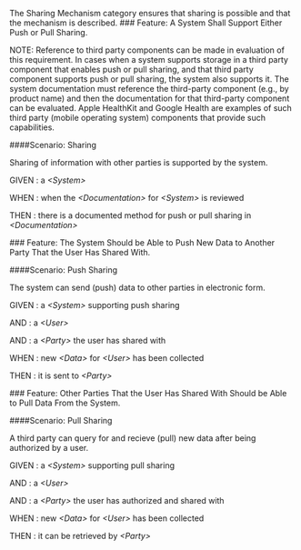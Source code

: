 The Sharing Mechanism category ensures that sharing is possible and that the mechanism is described.
###<span class='glyphicon text-success glyphicon-phone'/> <span class='glyphicon text-success glyphicon-cloud'/> <a name='sharing_supported'>Feature: A System Shall Support Either Push or Pull Sharing.</a>

NOTE: Reference to third party components can be made in evaluation of this requirement.
In cases when a system supports storage in a third party component that enables push or pull
sharing, and that third party component supports push or pull sharing, the system also supports
it.  The system documentation must reference the third-party component (e.g., by product name)
and then the documentation for that third-party component can be evaluated. Apple HealthKit and
Google Health are examples of such third party (mobile operating system) components that
provide such capabilities.


####<a name='sharing'>Scenario: Sharing</a>

Sharing of information with other parties is supported by the system.

GIVEN
: a <i>&lt;System&gt;</i>

WHEN
: when the <i>&lt;Documentation&gt;</i> for <i>&lt;System&gt;</i> is reviewed

THEN
: there is a documented method for push or pull sharing in <i>&lt;Documentation&gt;</i>


###<span class='glyphicon text-info glyphicon-phone'/> <span class='glyphicon text-info glyphicon-cloud'/> <a name='push_sharing'>Feature: The System Should be Able to Push New Data to Another Party That the User Has Shared With.</a>


####<a name='push-sharing'>Scenario: Push Sharing</a>

The system can send (push) data to other parties in electronic form.

GIVEN
: a <i>&lt;System&gt;</i> supporting push sharing

   AND
   : a <i>&lt;User&gt;</i>

   AND
   : a <i>&lt;Party&gt;</i> the user has shared with

WHEN
: new <i>&lt;Data&gt;</i> for <i>&lt;User&gt;</i> has been collected

THEN
: it is sent to <i>&lt;Party&gt;</i>


###<span class='glyphicon text-info glyphicon-phone'/> <span class='glyphicon text-info glyphicon-cloud'/> <a name='pull_sharing'>Feature: Other Parties That the User Has Shared With Should be Able to Pull Data From the System.</a>


####<a name='pull-sharing'>Scenario: Pull Sharing</a>

A third party can query for and recieve (pull) new data after being authorized by a user.

GIVEN
: a <i>&lt;System&gt;</i> supporting pull sharing

   AND
   : a <i>&lt;User&gt;</i>

   AND
   : a <i>&lt;Party&gt;</i> the user has authorized and shared with

WHEN
: new <i>&lt;Data&gt;</i> for <i>&lt;User&gt;</i> has been collected

THEN
: it can be retrieved by <i>&lt;Party&gt;</i>

